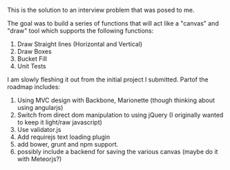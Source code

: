 This is the solution to an interview problem that was posed to me. 

The goal was to build a series of functions that will act like a "canvas" and "draw" tool which supports the following functions: 

1) Draw Straight lines (Horizontal and Vertical)
2) Draw Boxes 
3) Bucket Fill 
4) Unit Tests


I am slowly fleshing it out from the initial project I submitted.
Partof the roadmap includes: 

1) Using MVC design with Backbone, Marionette (though thinking about using angularjs) 
2) Switch from direct dom manipulation to using jQuery (I originally wanted to keep it light/raw javascript) 
3) Use validator.js
4) Add requirejs text loading plugin
5) add bower, grunt and npm support.
6) possibly include a backend for saving the various canvas (maybe do it with Meteorjs?) 


